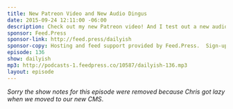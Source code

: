 ```yaml
---
title: New Patreon Video and New Audio Dingus
date: 2015-09-24 12:11:00 -06:00
description: Check out my new Patreon video! And I test out a new audio dingus called a Fethead to boost the signal, baby!
sponsor: Feed.Press
sponsor-link: http://feed.press/dailyish
sponsor-copy: Hosting and feed support provided by Feed.Press.  Sign-up today and try FeedPress on a 14 day trial (no contracts or commitments). Use promo code "dailyish" during checkout to get 10% off your first year.
episode: 136
show: dailyish
mp3: http://podcasts-1.feedpress.co/10587/dailyish-136.mp3
layout: episode
---
```


<em>Sorry the show notes for this episode were removed because Chris got lazy when we moved to our new CMS</em>.
